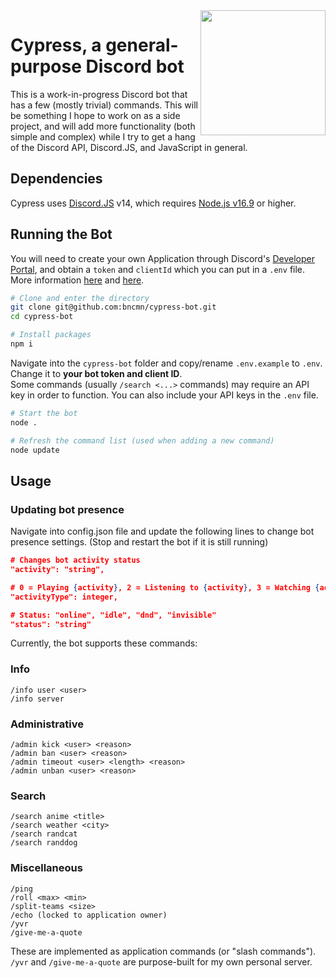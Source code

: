 <img src="https://user-images.githubusercontent.com/41103373/209212413-cf00931e-c7fe-43b9-b4e5-fcdf0d094010.png" width="200" height="200" align="right"/>

# Cypress, a general-purpose Discord bot
This is a work-in-progress Discord bot that has a few (mostly trivial) commands. This will be something I hope to work on as a side project, and will add more functionality (both simple and complex) while I try to get a hang of the Discord API, Discord.JS, and JavaScript in general.

## Dependencies 
Cypress uses [Discord.JS](https://discord.js.org/) v14, which requires [Node.js v16.9](https://nodejs.org/en/) or higher. 

## Running the Bot
You will need to create your own Application through Discord's [Developer Portal](https://discord.com/developers/applications), and obtain a `token` and `clientId` which you can put in a `.env` file. More information [here](https://discordjs.guide/preparations/setting-up-a-bot-application.html) and [here](https://discordjs.guide/preparations/adding-your-bot-to-servers.html).

```bash
# Clone and enter the directory
git clone git@github.com:bncmn/cypress-bot.git
cd cypress-bot

# Install packages
npm i
```

Navigate into the `cypress-bot` folder and copy/rename `.env.example` to `.env`.
Change it to **your bot token and client ID**.<br>
Some commands (usually `/search <...>` commands) may require an API key in order to function. You can also include your API keys in the `.env` file.

```bash
# Start the bot
node .

# Refresh the command list (used when adding a new command)
node update
```
## Usage

### Updating bot presence
Navigate into config.json file and update the following lines to change bot presence settings. (Stop and restart the bot if it is still running)
```json
# Changes bot activity status
"activity": "string",

# 0 = Playing {activity}, 2 = Listening to {activity}, 3 = Watching {activity}
"activityType": integer,

# Status: "online", "idle", "dnd", "invisible"
"status": "string"
```

Currently, the bot supports these commands:
### Info
```
/info user <user>
/info server
```
### Administrative
```
/admin kick <user> <reason>
/admin ban <user> <reason>
/admin timeout <user> <length> <reason>
/admin unban <user> <reason>
```
### Search
```
/search anime <title>
/search weather <city>
/search randcat
/search randdog
```
### Miscellaneous
```
/ping
/roll <max> <min>
/split-teams <size>
/echo (locked to application owner)
/yvr
/give-me-a-quote
```
These are implemented as application commands (or "slash commands").<br>
`/yvr` and `/give-me-a-quote` are purpose-built for my own personal server.
